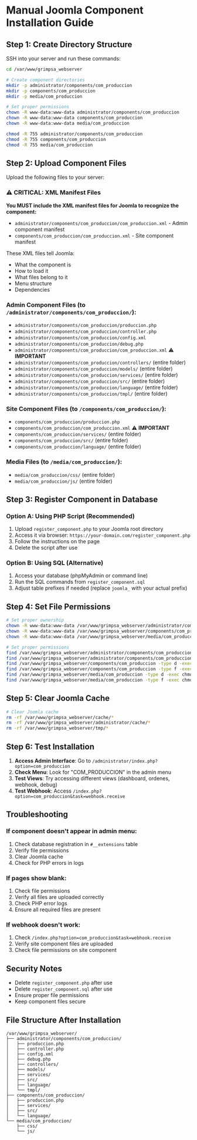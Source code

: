 # Manual Joomla Component Installation Guide

## Step 1: Create Directory Structure

SSH into your server and run these commands:

```bash
cd /var/www/grimpsa_webserver

# Create component directories
mkdir -p administrator/components/com_produccion
mkdir -p components/com_produccion
mkdir -p media/com_produccion

# Set proper permissions
chown -R www-data:www-data administrator/components/com_produccion
chown -R www-data:www-data components/com_produccion
chown -R www-data:www-data media/com_produccion

chmod -R 755 administrator/components/com_produccion
chmod -R 755 components/com_produccion
chmod -R 755 media/com_produccion
```

## Step 2: Upload Component Files

Upload the following files to your server:

### ⚠️ CRITICAL: XML Manifest Files
**You MUST include the XML manifest files for Joomla to recognize the component:**
- `administrator/components/com_produccion/com_produccion.xml` - Admin component manifest
- `components/com_produccion/com_produccion.xml` - Site component manifest

These XML files tell Joomla:
- What the component is
- How to load it
- What files belong to it
- Menu structure
- Dependencies

### Admin Component Files (to `/administrator/components/com_produccion/`):
- `administrator/components/com_produccion/produccion.php`
- `administrator/components/com_produccion/controller.php`
- `administrator/components/com_produccion/config.xml`
- `administrator/components/com_produccion/debug.php`
- `administrator/components/com_produccion/com_produccion.xml` ⚠️ **IMPORTANT**
- `administrator/components/com_produccion/controllers/` (entire folder)
- `administrator/components/com_produccion/models/` (entire folder)
- `administrator/components/com_produccion/services/` (entire folder)
- `administrator/components/com_produccion/src/` (entire folder)
- `administrator/components/com_produccion/language/` (entire folder)
- `administrator/components/com_produccion/tmpl/` (entire folder)

### Site Component Files (to `/components/com_produccion/`):
- `components/com_produccion/produccion.php`
- `components/com_produccion/com_produccion.xml` ⚠️ **IMPORTANT**
- `components/com_produccion/services/` (entire folder)
- `components/com_produccion/src/` (entire folder)
- `components/com_produccion/language/` (entire folder)

### Media Files (to `/media/com_produccion/`):
- `media/com_produccion/css/` (entire folder)
- `media/com_produccion/js/` (entire folder)

## Step 3: Register Component in Database

### Option A: Using PHP Script (Recommended)
1. Upload `register_component.php` to your Joomla root directory
2. Access it via browser: `https://your-domain.com/register_component.php`
3. Follow the instructions on the page
4. Delete the script after use

### Option B: Using SQL (Alternative)
1. Access your database (phpMyAdmin or command line)
2. Run the SQL commands from `register_component.sql`
3. Adjust table prefixes if needed (replace `joomla_` with your actual prefix)

## Step 4: Set File Permissions

```bash
# Set proper ownership
chown -R www-data:www-data /var/www/grimpsa_webserver/administrator/components/com_produccion
chown -R www-data:www-data /var/www/grimpsa_webserver/components/com_produccion
chown -R www-data:www-data /var/www/grimpsa_webserver/media/com_produccion

# Set proper permissions
find /var/www/grimpsa_webserver/administrator/components/com_produccion -type d -exec chmod 755 {} \;
find /var/www/grimpsa_webserver/administrator/components/com_produccion -type f -exec chmod 644 {} \;
find /var/www/grimpsa_webserver/components/com_produccion -type d -exec chmod 755 {} \;
find /var/www/grimpsa_webserver/components/com_produccion -type f -exec chmod 644 {} \;
find /var/www/grimpsa_webserver/media/com_produccion -type d -exec chmod 755 {} \;
find /var/www/grimpsa_webserver/media/com_produccion -type f -exec chmod 644 {} \;
```

## Step 5: Clear Joomla Cache

```bash
# Clear Joomla cache
rm -rf /var/www/grimpsa_webserver/cache/*
rm -rf /var/www/grimpsa_webserver/administrator/cache/*
rm -rf /var/www/grimpsa_webserver/tmp/*
```

## Step 6: Test Installation

1. **Access Admin Interface**: Go to `/administrator/index.php?option=com_produccion`
2. **Check Menu**: Look for "COM_PRODUCCION" in the admin menu
3. **Test Views**: Try accessing different views (dashboard, ordenes, webhook, debug)
4. **Test Webhook**: Access `/index.php?option=com_produccion&task=webhook.receive`

## Troubleshooting

### If component doesn't appear in admin menu:
1. Check database registration in `#__extensions` table
2. Verify file permissions
3. Clear Joomla cache
4. Check for PHP errors in logs

### If pages show blank:
1. Check file permissions
2. Verify all files are uploaded correctly
3. Check PHP error logs
4. Ensure all required files are present

### If webhook doesn't work:
1. Check `/index.php?option=com_produccion&task=webhook.receive`
2. Verify site component files are uploaded
3. Check file permissions on site component

## Security Notes

- Delete `register_component.php` after use
- Delete `register_component.sql` after use
- Ensure proper file permissions
- Keep component files secure

## File Structure After Installation

```
/var/www/grimpsa_webserver/
├── administrator/components/com_produccion/
│   ├── produccion.php
│   ├── controller.php
│   ├── config.xml
│   ├── debug.php
│   ├── controllers/
│   ├── models/
│   ├── services/
│   ├── src/
│   ├── language/
│   └── tmpl/
├── components/com_produccion/
│   ├── produccion.php
│   ├── services/
│   ├── src/
│   └── language/
└── media/com_produccion/
    ├── css/
    └── js/
```
